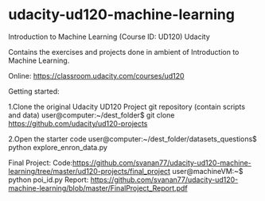 # udacity-ud120-machine-learning

Introduction to Machine Learning
(Course ID: UD120)
Udacity

Contains the exercises and projects done in ambient of Introduction to Machine Learning.

Online:
https://classroom.udacity.com/courses/ud120

Getting started:

1.Clone the original Udacity UD120 Project git repository (contain scripts and data)
user@computer:~/dest_folder$ git clone https://github.com/udacity/ud120-projects

2.Open the starter code
user@computer:~/dest_folder/datasets_questions$ python explore_enron_data.py

Final Project:
Code:https://github.com/svanan77/udacity-ud120-machine-learning/tree/master/ud120-projects/final_project
user@machineVM:~$  python poi_id.py
Report: https://github.com/svanan77/udacity-ud120-machine-learning/blob/master/FinalProject_Report.pdf
